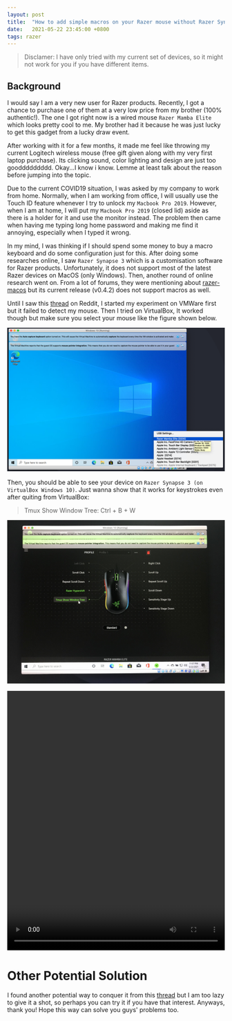 ```yaml
---
layout: post
title:  "How to add simple macros on your Razer mouse without Razer Synapse 3 for MacOS"
date:   2021-05-22 23:45:00 +0800
tags: razer
---
```


> Disclamer: I have only tried with my current set of devices, so it might not work for you if you have different items.

## Background

I would say I am a very new user for Razer products. Recently, I got a chance to purchase one of them at a very low price from my brother (100% authentic!). The one I got right now is a wired mouse `Razer Mamba Elite` which looks pretty cool to me. My brother had it because he was just lucky to get this gadget from a lucky draw event. 

After working with it for a few months, it made me feel like throwing my current Logitech wireless mouse (free gift given along with my very first laptop purchase). Its clicking sound, color lighting and design are just too gooddddddddd. Okay...I know i know. Lemme at least talk about the reason before jumping into the topic.

Due to the current COVID19 situation, I was asked by my company to work from home. Normally, when I am working from office, I will usually use the Touch ID feature whenever I try to unlock my `Macbook Pro 2019`. However, when I am at home, I will put my `Macbook Pro 2019` (closed lid) aside as there is a holder for it and use the monitor instead. The problem then came when having me typing long home password and making me find it annoying, especially when I typed it wrong. 

In my mind, I was thinking if I should spend some money to buy a macro keyboard and do some configuration just for this. After doing some researches online, I saw `Razer Synapse 3` which is a customisation software for Razer products. Unfortunately, it does not support most of the latest Razer devices on MacOS (only Windows). Then, another round of online research went on. From a lot of forums, they were mentioning about [razer-macos](https://github.com/1kc/razer-macos) but its current release (v0.4.2) does not support macros as well. 

Until I saw this [thread](https://www.reddit.com/r/razer/comments/99smhf/synapse_3_for_mac_date/e5zqgw9?utm_source=share&utm_medium=web2x&context=3) on Reddit, I started my experiment on VMWare first but it failed to detect my mouse. Then I tried on VirtualBox, It worked though but make sure you select your mouse like the figure shown below.

![image not found](/assets/2021-05-22-54346c6a4f8f6e9eb77e8306cdbd07bd/01.png)

Then, you should be able to see your device on `Razer Synapse 3 (on VirtualBox Windows 10)`. Just wanna show that it works for keystrokes even after quiting from VirtualBox:

> Tmux Show Window Tree: Ctrl + B + W 

![image not found](/assets/2021-05-22-54346c6a4f8f6e9eb77e8306cdbd07bd/02.jpg)

<video width="100%" height="600" controls>
  <source src="/assets/2021-05-22-54346c6a4f8f6e9eb77e8306cdbd07bd/03.mp4" type="video/mp4">
</video>

# Other Potential Solution

I found another potential way to conquer it from this [thread](https://www.reddit.com/r/razer/comments/moytn2/just_found_synapse_3_alternative_on_macos_it_is/) but I am too lazy to give it a shot, so perhaps you can try it if you have that interest. Anyways, thank you! Hope this way can solve you guys' problems too.